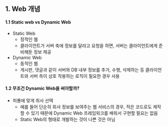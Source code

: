 ## 1. Web 개념

#### 1.1 Static web vs Dynamic Web

- Static Web
  - 정적인 웹
  - 클라이언트가 서버 축에 정보를 달라고 요청을 하면, 서버는 클라이언트에게 준비해둔 정보 제공
- Dynamic Web
  - 동적인 웹
  - 게시판, 댓글과 같이 서버와 DB 내부 정보를 추가, 수행, 삭제하는 등 클라이언트와 서버 측이 상호 작용하는 로직이 필요한 경우 사용

#### 1.2 무조건 Dynamic Web을 써야할까?

- 피룡에 맞게 취사 선택
  - 예를 들어 단순히 회사 정보를 보여주는 웹 서비스의 경우, 적은 코드로도 제작할 수 있기 때문에 Dynamic Web 프레임워크를 배워서 구현할 필요는 없음
  - Static Web의 형태로 개발하는 것이 나쁜 것은 아님
